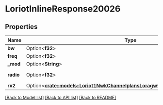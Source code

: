 # LoriotInlineResponse20026

## Properties

Name | Type | Description | Notes
------------ | ------------- | ------------- | -------------
**bw** | Option<**f32**> | bandwith | [optional]
**freq** | Option<**f32**> | frequency | [optional]
**_mod** | Option<**String**> | mode | [optional]
**radio** | Option<**f32**> | radio configuration | [optional]
**rx2** | Option<[**crate::models::Loriot1NwkChannelplansLoragwversionBandnameChannelsRx2**](_1_nwk_channelplans__LORAGWVERSION___BANDNAME__channels_rx2.md)> |  | [optional]

[[Back to Model list]](../README.md#documentation-for-models) [[Back to API list]](../README.md#documentation-for-api-endpoints) [[Back to README]](../README.md)


